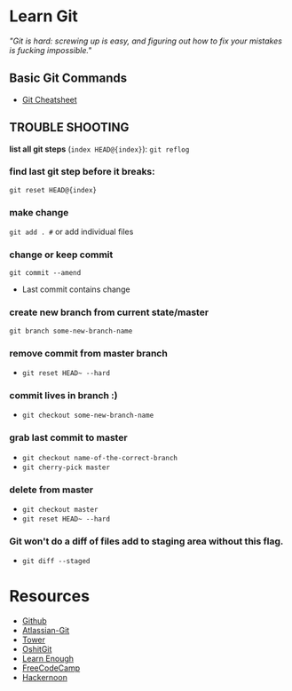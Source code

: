 # **Learn** Git

_"Git is hard: screwing up is easy, and figuring out how to fix your mistakes is fucking impossible."_  

## Basic Git Commands
- [Git Cheatsheet](https://services.github.com/on-demand/downloads/github-git-cheat-sheet.pdf)

## TROUBLE SHOOTING
__list all git steps__ (`index HEAD@{index}`):
`git reflog`
### find __last git step before it breaks__:
`git reset HEAD@{index}`
### make change
`git add . #` or add individual files
### change or keep commit 
`git commit --amend`
- Last commit contains change
### create new branch from current state/master
`git branch some-new-branch-name`
### remove commit from master branch
- `git reset HEAD~ --hard`
### commit lives in branch :)
- `git checkout some-new-branch-name`
### grab last commit to master
- `git checkout name-of-the-correct-branch`
- `git cherry-pick master`
### delete from master
- `git checkout master`
- `git reset HEAD~ --hard`
### Git won't do a diff of files add to staging area without this flag. 
- `git diff --staged`

# Resources
- [Github](https://try.github.io/)
- [Atlassian-Git](https://www.atlassian.com/git/tutorials)
- [Tower](https://www.git-tower.com/learn/)
- [OshitGit](http://ohshitgit.com/)
- [Learn Enough](https://www.learnenough.com/git-tutorial)
- [FreeCodeCamp](https://medium.freecodecamp.org/how-you-can-learn-git-and-github-while-youre-learning-to-code-7a592ea287ba)
- [Hackernoon](https://hackernoon.com/git-merge-vs-rebase-whats-the-diff-76413c117333)
